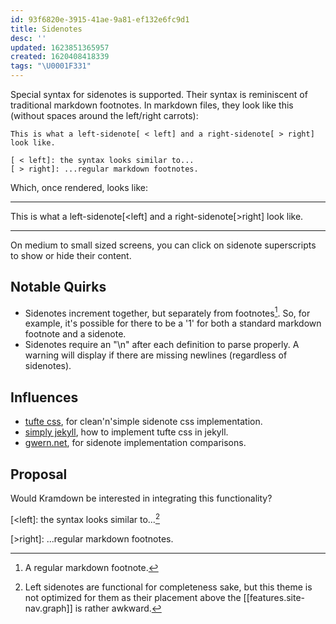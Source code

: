 ```yaml
---
id: 93f6820e-3915-41ae-9a81-ef132e6fc9d1
title: Sidenotes
desc: ''
updated: 1623851365957
created: 1620408418339
tags: "\U0001F331"
---
```

Special syntax for sidenotes is supported. Their syntax is reminiscent of traditional markdown footnotes. In markdown files, they look like this (without spaces around the left/right carrots):

```
This is what a left-sidenote[ < left] and a right-sidenote[ > right] look like.

[ < left]: the syntax looks similar to...
[ > right]: ...regular markdown footnotes.
```

Which, once rendered, looks like:

* * *

This is what a left-sidenote[<left] and a right-sidenote[>right] look like.

* * *

On medium to small sized screens, you can click on sidenote superscripts to show or hide their content.

## Notable Quirks

- Sidenotes increment together, but separately from footnotes[^foot]. So, for example, it's possible for there to be a '1' for both a standard markdown footnote and a sidenote.
- Sidenotes require an "\\n" after each definition to parse properly. A warning will display if there are missing newlines (regardless of sidenotes).

## Influences

- [tufte css](https://github.com/edwardtufte/tufte-css), for clean'n'simple sidenote css implementation.
- [simply jekyll](https://github.com/raghuveerdotnet/simply-jekyll), how to implement tufte css in jekyll.
- [gwern.net](https://github.com/gwern/gwern.net), for sidenote implementation comparisons.

## Proposal

Would Kramdown be interested in integrating this functionality?

[<left]: the syntax looks similar to...[^left-quirk]

[>right]: ...regular markdown footnotes.

[^foot]: A regular markdown footnote.

[^left-quirk]: Left sidenotes are functional for completeness sake, but this theme is not optimized for them as their placement above the [[features.site-nav.graph]] is rather awkward.

[^num]: Footnotes, however, increment separately and the superscripts are clickable on all sized screens, unlike sidenote superscripts, which are only clickable on medium and small sized screens.

